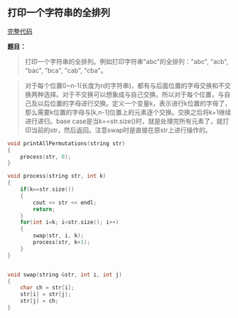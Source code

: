 ## 打印一个字符串的全排列
[完整代码](https://github.com/ludandandan/Programmer-interview-guide/blob/master/Chapter00_BasicVideo/printAllPermutations.md)

**题目：**
> 打印一个字符串的全排列。例如打印字符串"abc"的全排列："abc", "acb", "bac", "bca", "cab", "cba"。

> 对于每个位置0\~n-1(长度为n的字符串)，都有与后面位置的字母交换和不交换两种选择。对于不交换可以想象成与自己交换。所以对于每个位置，与自己及以后位置的字母进行交换。定义一个变量k，表示进行k位置的字母了，那么需要k位置的字母与[k,n-1]位置上的元素逐个交换。交换之后将k+1继续进行递归。base case是当k==str.size()时，就是处理完所有元素了，就打印当前的str，然后返回。注意swap时是直接在原str上进行操作的。

```c++
void printAllPermutations(string str)
{
    process(str, 0);
}

void process(string str, int k)
{
    if(k==str.size())
    {
        cout << str << endl;
        return;
    }
    for(int i=k; i<str.size(); i++)
    {
        swap(str, i, k);
        process(str, k+1);
    }
}


void swap(string &str, int i, int j)
{
    char ch = str[i];
    str[i] = str[j];
    str[j] = ch;
}
```